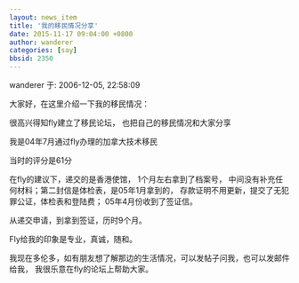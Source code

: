 ```yaml
---
layout: news_item
title: '我的移民情况分享'
date: 2015-11-17 09:04:00 +0800
author: wanderer
categories: [say]
bbsid: 2350
---
```


wanderer 于: 2006-12-05, 22:58:09

大家好，在这里介绍一下我的移民情况：

很高兴得知fly建立了移民论坛， 也把自己的移民情况和大家分享

我是04年7月通过fly办理的加拿大技术移民

当时的评分是61分

在fly的建议下，递交的是香港使馆， 1个月左右拿到了档案号， 中间没有补充任何材料；第二封信是体检表，是05年1月拿到的， 存款证明不用更新，提交了无犯罪公证，体检表和登陆费； 05年4月份收到了签证信。

从递交申请，到拿到签证，历时9个月。

Fly给我的印象是专业，真诚，随和。 

我现在多伦多，如有朋友想了解那边的生活情况，可以发帖子问我，也可以发邮件给我， 我很乐意在fly的论坛上帮助大家。
